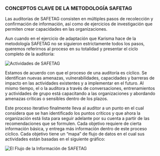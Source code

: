 ### CONCEPTOS CLAVE DE LA METODOLOGÍA SAFETAG
Las auditorías de SAFETAG consisten en múltiples pasos de recolección y confirmación de información, así como de ejercicios de investigación que permiten crear capacidades en las organizaciones. 

Aun cuando en el ejercicio de adaptación que Karisma hace de la metodología SAFETAG no se siguieron estrictamente todos los pasos, queremos referirnos al proceso en su totalidad y presentar el ciclo completo de la auditoría:

![Actividades de SAFETAG](images/activities_flow.svg)

Estamos de acuerdo con que el proceso de una auditoría es cíclico. Se identifican nuevas amenazas, vulnerabilidades, capacidades y barreras de impacto en las actividades existentes y a implementar en el futuro. Al mismo tiempo, el o la auditora a través de conversaciones, entrenamientos y actividades de grupo está capacitando a las organizaciones y abordando amenazas críticas o sensibles dentro de los plazos.

Este proceso iterativo finalmente lleva al auditor a un punto en el cual considera que se han identificado los puntos críticos y que ahora la organización está lista para seguir adelante por su cuenta a partir de las recomendaciones que se formulen. Cada objetivo requiere de cierta información básica, y entrega más información dentro de este proceso cíclico. Cada objetivo tiene un “mapa” de flujo de datos en el cual sus actividades están basadas en el siguiente gráfico:

![El Flujo de la Información de SAFETAG](images/info_flows/data_flow_all_es.svg)
